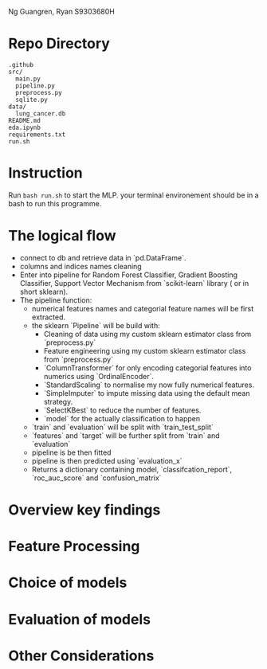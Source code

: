 Ng Guangren, Ryan S9303680H

# Repo Directory

```
.github
src/
  main.py
  pipeline.py
  preprocess.py
  sqlite.py
data/
  lung_cancer.db
README.md
eda.ipynb
requirements.txt
run.sh

```
# Instruction
Run `bash run.sh` to start the MLP. your terminal environement should be in a bash to run this programme.

# The logical flow  
<ul>
<li>connect to db and retrieve data in `pd.DataFrame`.   </li>
<li>columns and indices names cleaning   </li>
<li>Enter into pipeline for Random Forest Classifier, Gradient Boosting Classifier, Support Vector Mechanism from `scikit-learn` library ( or in short sklearn).   </li>
<li>The pipeline function:  
  <ul>
  <li>numerical features names and categorial feature names will be first extracted.    </li>
  <li>the sklearn `Pipeline` will be build with:  
    <ul>
    <li>Cleaning of data using my custom sklearn estimator class from `preprocess.py`   </li>
    <li>Feature engineering using my custom sklearn estimator class from `preprocess.py`   </li>
    <li>`ColumnTransformer` for only encoding categorial features into numerics using `OrdinalEncoder`. </li>
    <li>`StandardScaling` to normalise my now fully numerical features. </li>
    <li>`SimpleImputer` to impute missing data using the default mean strategy.    </li>
    <li>`SelectKBest` to reduce the number of features. </li>
    <li>`model` for the actually classification to happen </li>
    </ul>
     </li>
  <li>`train` and `evaluation` will be split with `train_test_split` </li>
  <li>`features` and `target` will be further split from `train` and `evaluation` </li>
  <li>pipeline is be then fitted </li>
  <li>pipeline is then predicted using `evaluation_x` </li>
  <li>Returns a dictionary containing model, `classifcation_report`, `roc_auc_score` and `confusion_matrix` </li>
  </ul>
  </li>
</ul>

# Overview key findings
  
# Feature Processing
  
# Choice of models
    
# Evaluation of models  

# Other Considerations
